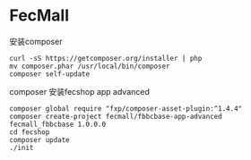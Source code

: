 
FecMall
========


安装composer

```
curl -sS https://getcomposer.org/installer | php
mv composer.phar /usr/local/bin/composer
composer self-update
```


composer 安装fecshop app advanced


```
composer global require "fxp/composer-asset-plugin:^1.4.4"
composer create-project fecmall/fbbcbase-app-advanced  fecmall_fbbcbase 1.0.0.0
cd fecshop
composer update    
./init
```







